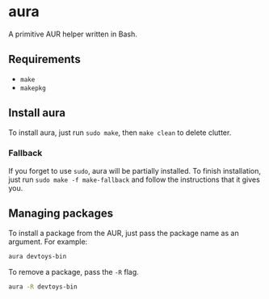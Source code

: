 # aura
A primitive AUR helper written in Bash.

## Requirements
* `make`
* `makepkg`

## Install aura
To install aura, just run `sudo make`, then `make clean` to delete clutter.
### Fallback
If you forget to use `sudo`, aura will be partially installed. To finish installation, just run `sudo make -f make-fallback` and follow the instructions that it gives you.

## Managing packages
To install a package from the AUR, just pass the package name as an argument. For example:
```bash
aura devtoys-bin
```
To remove a package, pass the `-R` flag.
```bash
aura -R devtoys-bin
```
